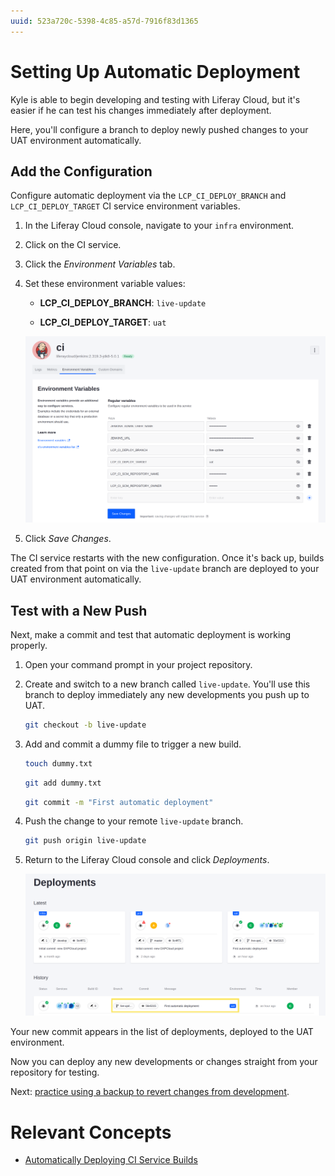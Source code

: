 ```yaml
---
uuid: 523a720c-5398-4c85-a57d-7916f83d1365
---
```


# Setting Up Automatic Deployment

Kyle is able to begin developing and testing with Liferay Cloud, but it's easier if he can test his changes immediately after deployment. 

Here, you'll configure a branch to deploy newly pushed changes to your UAT environment automatically. 

## Add the Configuration

Configure automatic deployment via the `LCP_CI_DEPLOY_BRANCH` and `LCP_CI_DEPLOY_TARGET` CI service environment variables.

1. In the Liferay Cloud console, navigate to your `infra` environment.

1. Click on the CI service.

1. Click the *Environment Variables* tab.

1. Set these environment variable values:

   * **LCP_CI_DEPLOY_BRANCH**: `live-update`

   * **LCP_CI_DEPLOY_TARGET**: `uat`

   ![Use these environment variables to inform CI of the branch and target environment for automatic deployment.](./setting-up-automatic-deployment/images/01.png)

1. Click *Save Changes*.

The CI service restarts with the new configuration. Once it's back up, builds created from that point on via the `live-update` branch are deployed to your UAT environment automatically. 

## Test with a New Push

Next, make a commit and test that automatic deployment is working properly.

1. Open your command prompt in your project repository.

1. Create and switch to a new branch called `live-update`. You'll use this branch to deploy immediately any new developments you push up to UAT.

   ```bash
   git checkout -b live-update
   ```

1. Add and commit a dummy file to trigger a new build.

   ```bash
   touch dummy.txt
   ```

   ```bash
   git add dummy.txt
   ```

   ```bash
   git commit -m "First automatic deployment"
   ```

1. Push the change to your remote `live-update` branch.

   ```bash
   git push origin live-update
   ```

1. Return to the Liferay Cloud console and click *Deployments*.

   ![Your new push appears in the list of deployments made to the UAT environment.](./setting-up-automatic-deployment/images/02.png)

Your new commit appears in the list of deployments, deployed to the UAT environment.

Now you can deploy any new developments or changes straight from your repository for testing. 

Next: [practice using a backup to revert changes from development](./restoring-data-from-a-backup.md).

# Relevant Concepts

* [Automatically Deploying CI Service Builds](https://learn.liferay.com/w/liferay-cloud/build-and-deploy/automatically-deploying-ci-service-builds)
